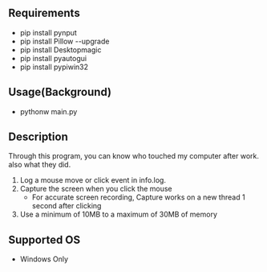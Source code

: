 ## Requirements
- pip install pynput
- pip install Pillow --upgrade
- pip install Desktopmagic
- pip install pyautogui
- pip install pypiwin32

## Usage(Background)
- pythonw main.py

## Description
Through this program, you can know who touched my computer after work. also what they did.

1. Log a mouse move or click event in info.log.
2. Capture the screen when you click the mouse
    - For accurate screen recording, Capture works on a new thread 1 second after clicking
3. Use a minimum of 10MB to a maximum of 30MB of memory

## Supported OS
- Windows Only